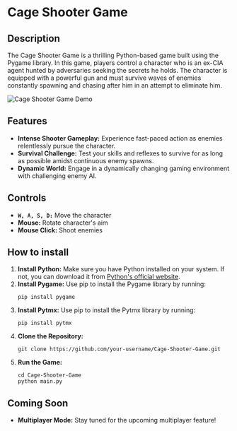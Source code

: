 # Cage Shooter Game

## Description
The Cage Shooter Game is a thrilling Python-based game built using the Pygame library. In this game, players control a character who is an ex-CIA agent hunted by adversaries seeking the secrets he holds. The character is equipped with a powerful gun and must survive waves of enemies constantly spawning and chasing after him in an attempt to eliminate him.

![Cage Shooter Game Demo](link-to-demo-gif-or-screenshot)

## Features
- **Intense Shooter Gameplay:** Experience fast-paced action as enemies relentlessly pursue the character.
- **Survival Challenge:** Test your skills and reflexes to survive for as long as possible amidst continuous enemy spawns.
- **Dynamic World:** Engage in a dynamically changing gaming environment with challenging enemy AI.

## Controls
- **`W, A, S, D:`** Move the character
- **Mouse:** Rotate character's aim
- **Mouse Click:** Shoot enemies

## How to install
1. **Install Python:** Make sure you have Python installed on your system. If not, you can download it from [Python's official website](https://www.python.org/).
2. **Install Pygame:** Use pip to install the Pygame library by running:
    ```
    pip install pygame
    ```
2. **Install Pytmx:** Use pip to install the Pytmx library by running:
    ```
    pip install pytmx
    ```
3. **Clone the Repository:** 
    ```
    git clone https://github.com/your-username/Cage-Shooter-Game.git
    ```
4. **Run the Game:**
    ```
    cd Cage-Shooter-Game
    python main.py
    ```

## Coming Soon
- **Multiplayer Mode:** Stay tuned for the upcoming multiplayer feature!

